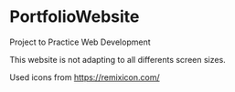 # PortfolioWebsite
Project to Practice Web Development

This website is not adapting to all differents screen sizes.

Used icons from https://remixicon.com/ 
